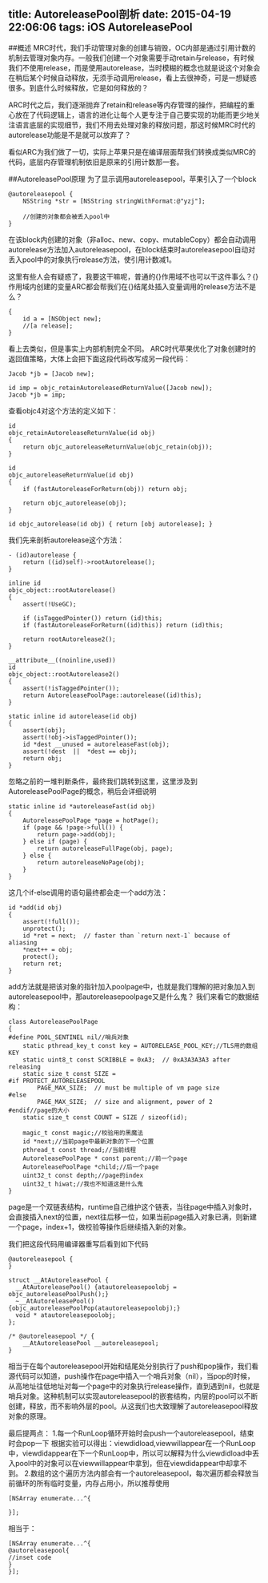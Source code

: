 title: AutoreleasePool剖析
date: 2015-04-19 22:06:06
tags: iOS AutoreleasePool
---

##概述
MRC时代，我们手动管理对象的创建与销毁，OC内部是通过引用计数的机制去管理对象内存。一般我们创建一个对象需要手动retain与release，有时候我们不使用release，而是使用autorelease，当时模糊的概念也就是说这个对象会在稍后某个时候自动释放，无须手动调用release，看上去很神奇，可是一想疑惑很多。到底什么时候释放，它是如何释放的？

ARC时代之后，我们逐渐抛弃了retain和release等内存管理的操作，把编程的重心放在了代码逻辑上，语言的进化让每个人更专注于自己要实现的功能而更少地关注语言底层的实现细节，我们不用去处理对象的释放问题，那这时候MRC时代的autorelease功能是不是就可以放弃了？

看似ARC为我们做了一切，实际上苹果只是在编译层面帮我们转换成类似MRC的代码，底层内存管理机制依旧是原来的引用计数那一套。

##AutoreleasePool原理
为了显示调用autoreleasepool，苹果引入了一个block
```objc
@autoreleasepool {
    NSString *str = [NSString stringWithFormat:@"yzj"];
    
    //创建的对象都会被丢入pool中
}
```
在该block内创建的对象（非alloc、new、copy、mutableCopy）都会自动调用autorelease方法加入autoreleasepool，在block结束时autoreleasepool自动对丢入pool中的对象执行release方法，使引用计数减1。

这里有些人会有疑惑了，我要这干嘛呢，普通的{}作用域不也可以干这件事么？{}作用域内创建的变量ARC都会帮我们在{}结尾处插入变量调用的release方法不是么？
```objc
{
    id a = [NSObject new];
    //[a release];
}
```

看上去类似，但是事实上内部机制完全不同。
ARC时代苹果优化了对象创建时的返回值策略，大体上会把下面这段代码改写成另一段代码：
```objc
Jacob *jb = [Jacob new];
```

```objc
id imp = objc_retainAutoreleasedReturnValue([Jacob new]);
Jacob *jb = imp;
```
查看objc4对这个方法的定义如下：
```objc
id 
objc_retainAutoreleaseReturnValue(id obj)
{
    return objc_autoreleaseReturnValue(objc_retain(obj));
}

id 
objc_autoreleaseReturnValue(id obj)
{
    if (fastAutoreleaseForReturn(obj)) return obj;

    return objc_autorelease(obj);
}

id objc_autorelease(id obj) { return [obj autorelease]; }
```

我们先来剖析autorelease这个方法：
```objc
- (id)autorelease {
    return ((id)self)->rootAutorelease();
}

inline id 
objc_object::rootAutorelease()
{
    assert(!UseGC);

    if (isTaggedPointer()) return (id)this;
    if (fastAutoreleaseForReturn((id)this)) return (id)this;

    return rootAutorelease2();
}

__attribute__((noinline,used))
id 
objc_object::rootAutorelease2()
{
    assert(!isTaggedPointer());
    return AutoreleasePoolPage::autorelease((id)this);
}

static inline id autorelease(id obj)
{
    assert(obj);
    assert(!obj->isTaggedPointer());
    id *dest __unused = autoreleaseFast(obj);
    assert(!dest  ||  *dest == obj);
    return obj;
}
```

忽略之前的一堆判断条件，最终我们跳转到这里，这里涉及到AutoreleasePoolPage的概念，稍后会详细说明
```objc
static inline id *autoreleaseFast(id obj)
{
    AutoreleasePoolPage *page = hotPage();
    if (page && !page->full()) {
        return page->add(obj);
    } else if (page) {
        return autoreleaseFullPage(obj, page);
    } else {
        return autoreleaseNoPage(obj);
    }
}
```
这几个if-else调用的语句最终都会走一个add方法：
```objc
id *add(id obj)
{
    assert(!full());
    unprotect();
    id *ret = next;  // faster than `return next-1` because of aliasing
    *next++ = obj;
    protect();
    return ret;
}
```
add方法就是把该对象的指针加入poolpage中，也就是我们理解的把对象加入到autoreleasepool中，那autoreleasepoolpage又是什么鬼？
我们来看它的数据结构：
```objc
class AutoreleasePoolPage 
{
#define POOL_SENTINEL nil//哨兵对象
    static pthread_key_t const key = AUTORELEASE_POOL_KEY;//TLS用的数组KEY
    static uint8_t const SCRIBBLE = 0xA3;  // 0xA3A3A3A3 after releasing
    static size_t const SIZE = 
#if PROTECT_AUTORELEASEPOOL
        PAGE_MAX_SIZE;  // must be multiple of vm page size
#else
        PAGE_MAX_SIZE;  // size and alignment, power of 2
#endif//page的大小
    static size_t const COUNT = SIZE / sizeof(id);

    magic_t const magic;//校验用的黑魔法
    id *next;//当前page中最新对象的下一个位置
    pthread_t const thread;//当前线程
    AutoreleasePoolPage * const parent;//前一个page
    AutoreleasePoolPage *child;//后一个page
    uint32_t const depth;//page的index
    uint32_t hiwat;//我也不知道这是什么鬼
}
```
page是一个双链表结构，runtime自己维护这个链表，当往page中插入对象时，会直接插入next的位置，next往后移一位，如果当前page插入对象已满，则新建一个page，index+1，做校验等操作后继续插入新的对象。

我们把这段代码用编译器重写后看到如下代码
```objc
@autoreleasepool {
}
```

```objc
struct __AtAutoreleasePool {
  __AtAutoreleasePool() {atautoreleasepoolobj = objc_autoreleasePoolPush();}
  ~__AtAutoreleasePool() {objc_autoreleasePoolPop(atautoreleasepoolobj);}
  void * atautoreleasepoolobj;
};

/* @autoreleasepool */ { 
    __AtAutoreleasePool __autoreleasepool; 
}
```
相当于在每个autoreleasepool开始和结尾处分别执行了push和pop操作，我们看源代码可以知道，push操作在page中插入一个哨兵对象（nil），当pop的时候，从高地址往低地址对每一个page中的对象执行release操作，直到遇到nil，也就是哨兵对象。这种机制可以实现autoreleasepool的嵌套结构，内层的pool可以不断创建，释放，而不影响外层的pool。从这我们也大致理解了autoreleasepool释放对象的原理。

最后提两点：
1.每一个RunLoop循环开始时会push一个autoreleasepool，结束时会pop一下
根据实验可以得出：viewdidload,viewwillappear在一个RunLoop中，viewdidappear在下一个RunLoop中，所以可以解释为什么viewdidload中丢入pool中的对象可以在viewwillappear中拿到，但在viewdidappear中却拿不到。
2.数组的这个遍历方法内部会有一个autoreleasepool，每次遍历都会释放当前循环的所有临时变量，内存占用小，所以推荐使用
```objc
[NSArray enumerate...^{

}];
```
相当于：
```objc
[NSArray enumerate...^{
@autoreleasepool{
//inset code
}
}];
```


